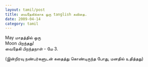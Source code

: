 ```yaml
---
layout: tamil/post
title: வைதேகிக்காக ஒரு tanglish கவிதை.
date: 2009-04-14
category: tamil
---
```


May மாதத்தில் ஒரு <br/>
Moon பிறந்தது! <br/>
வைதேகி பிறந்தநாள் - மே 3.

(இன்றிரவு நண்பர்களுடன் கதைத்து கொண்டிருந்த போது, மனதில் உதித்தது)
